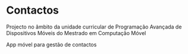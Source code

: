 # Contactos
Projecto no âmbito da unidade curricular de Programação Avançada de Dispositivos Móveis do Mestrado em Computação Móvel
<p>App móvel para gestão de contactos
